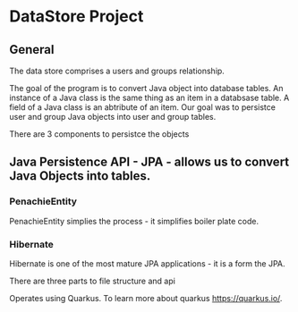 # DataStore Project

## General
The data store comprises a users and groups relationship.

The goal of the program is to convert Java object into database tables. 
An instance of a Java class is the same thing as an item in a databsase table.
A field of a Java class is an abtribute of an item.
Our goal was to persistce user and group Java objects into user and group tables. 

There are 3 components to persistce the objects

## Java Persistence API - JPA - allows us to convert Java Objects into tables. 
### PenachieEntity
PenachieEntity simplies the process - it simplifies boiler plate code.
### Hibernate 
Hibernate is one of the most mature JPA applications - it is a form the JPA. 

There are three parts to file structure and api


Operates using Quarkus. To learn more about quarkus https://quarkus.io/.

